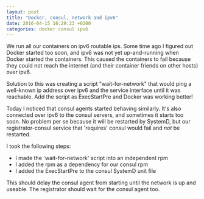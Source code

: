 ```yaml
---
layout: post
title: "Docker, consul, network and ipv6"
date: 2016-04-15 16:29:23 +0200
categories: docker consul ipv6
---
```

We run all our containers on ipv6 routable ips. Some time ago I figured
out Docker started too soon, and ipv6 was not yet up-and-running when
Docker started the containers. This caused the containers to fail
because they could not reach the internet (and their container friends
on other hosts) over ipv6.

Solution to this was creating a script "wait-for-network" that would
ping a well-known ip address over ipv6 and the service interface until
it was reachable. Add the script as ExecStartPre and Docker was working
better!

Today I noticed that consul agents started behaving similarly. It's also
connected over ipv6 to the consul servers, and sometimes it starts too
soon. No problem per se because it will be restarted by SystemD, but our
registrator-consul service that 'requires' consul would fail and *not*
be restarted.

I took the following steps:
* I made the 'wait-for-network' script into an independent rpm
* I added the rpm as a dependency for our consul rpm
* I added the ExecStartPre to the consul SystemD unit file

This should delay the consul agent from starting until the network is up
and useable. The registrator should wait for the consul agent too.


